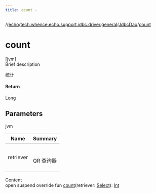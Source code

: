 ```yaml
---
title: count -
---
```

//[echo](../../index.md)/[tech.whence.echo.support.jdbc.driver.general](../index.md)/[JdbcDao](index.md)/[count](count.md)



# count  
[jvm]  
Brief description  


统计



#### Return  


Long



## Parameters  
  
jvm  
  
|  Name|  Summary| 
|---|---|
| retriever| <br><br>QR 查询器<br><br>
  
  
Content  
open suspend override fun [count](count.md)(retriever: [Select](../../tech.whence.echo.support.jdbc.driver.general.querier/-select/index.md)): [Int](https://kotlinlang.org/api/latest/jvm/stdlib/kotlin/-int/index.html)  



